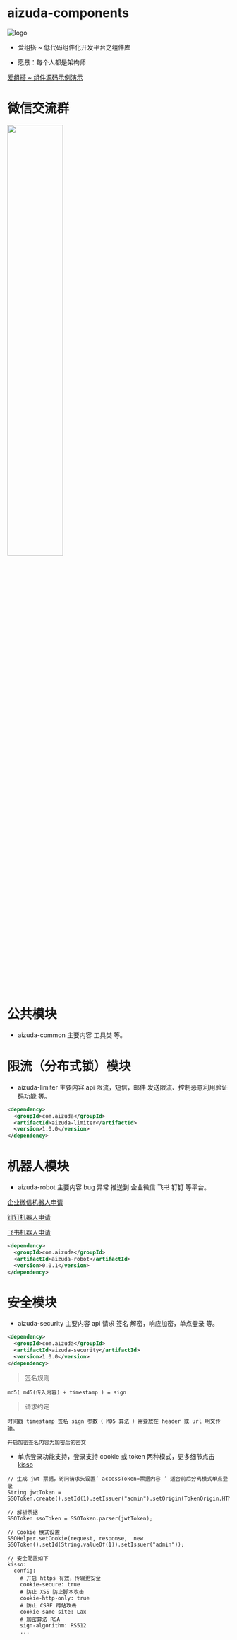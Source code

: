
# aizuda-components

![logo](https://portrait.gitee.com/uploads/avatars/namespace/2879/8637007_aizuda_1636162864.png!avatar100)

- 爱组搭 ~ 低代码组件化开发平台之组件库


- 愿景：每个人都是架构师

[爱组搭 ~ 组件源码示例演示](https://gitee.com/aizuda/aizuda-components-examples)



# 微信交流群

<img src="https://images.gitee.com/uploads/images/2021/1129/224455_6f75c7a9_12260.png" width="50%" height="50%">


# 公共模块

-  aizuda-common 主要内容 工具类 等。


# 限流（分布式锁）模块

-  aizuda-limiter 主要内容 api 限流，短信，邮件 发送限流、控制恶意利用验证码功能 等。

```xml
<dependency>
  <groupId>com.aizuda</groupId>
  <artifactId>aizuda-limiter</artifactId>
  <version>1.0.0</version>
</dependency>
```



# 机器人模块

- aizuda-robot 主要内容 bug 异常 推送到 企业微信 飞书 钉钉 等平台。

[企业微信机器人申请](https://work.weixin.qq.com/api/doc/90000/90136/91770)

[钉钉机器人申请](https://developers.dingtalk.com/document/robots/use-group-robots)

[飞书机器人申请](https://open.feishu.cn/document/ukTMukTMukTM/ucTM5YjL3ETO24yNxkjN)

```xml
<dependency>
  <groupId>com.aizuda</groupId>
  <artifactId>aizuda-robot</artifactId>
  <version>0.0.1</version>
</dependency>
```


# 安全模块

-  aizuda-security 主要内容 api 请求 签名 解密，响应加密，单点登录 等。

```xml
<dependency>
  <groupId>com.aizuda</groupId>
  <artifactId>aizuda-security</artifactId>
  <version>1.0.0</version>
</dependency>
```

> 签名规则

```text
md5( md5(传入内容) + timestamp ) = sign
```

> 请求约定

```text
时间戳 timestamp 签名 sign 参数（ MD5 算法 ）需要放在 header 或 url 明文传输。

开启加密签名内容为加密后的密文
```

- 单点登录功能支持，登录支持 cookie 或 token 两种模式，更多细节点击 [kisso](https://gitee.com/baomidou/kisso)

```text
// 生成 jwt 票据，访问请求头设置‘ accessToken=票据内容 ’ 适合前后分离模式单点登录
String jwtToken = SSOToken.create().setId(1).setIssuer("admin").setOrigin(TokenOrigin.HTML5).getToken();

// 解析票据
SSOToken ssoToken = SSOToken.parser(jwtToken);

// Cookie 模式设置
SSOHelper.setCookie(request, response,  new SSOToken().setId(String.valueOf(1)).setIssuer("admin"));

// 安全配置如下
kisso:
  config:
    # 开启 https 有效，传输更安全
    cookie-secure: true
    # 防止 XSS 防止脚本攻击
    cookie-http-only: true
    # 防止 CSRF 跨站攻击
    cookie-same-site: Lax
    # 加密算法 RSA
    sign-algorithm: RS512
    ...
```

